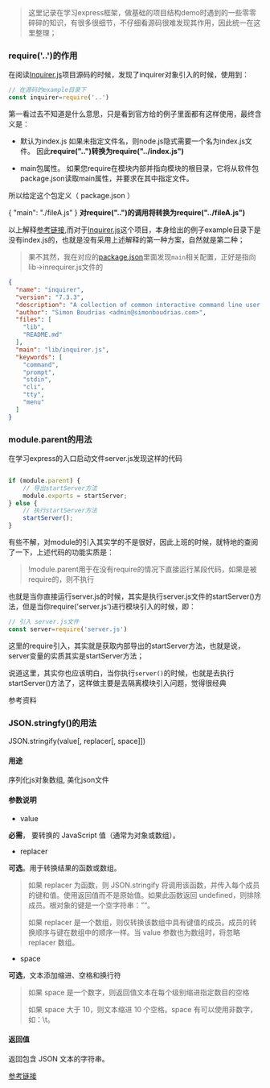 <!--
 * @Description: 零碎知识点整理
 * @Version: Beata1.0
 * @Autor: 【B站&公众号】Rong姐姐好可爱
 * @Date: 2020-09-17 22:34:07
 * @LastEditors: 【B站&公众号】Rong姐姐好可爱
 * @LastEditTime: 2020-09-17 23:06:12
-->

> 这里记录在学习express框架，做基础的项目结构demo时遇到的一些零零碎碎的知识，有很多很细节，不仔细看源码很难发现其作用，因此统一在这里整理；


### require('..')的作用

在阅读[Inquirer.js](https://github.com/SBoudrias/Inquirer.js)项目源码的时候，发现了inquirer对象引入的时候，使用到：
```javascript
// 在源码的example目录下
const inquirer=require('..')
```
第一看过去不知道是什么意思，只是看到官方给的例子里面都有这样使用，最终含义是：

- 默认为index.js
如果未指定文件名，则node.js隐式需要一个名为index.js文件。
因此**require("..")转换为require("../index.js")**

- main包属性。
如果您require在模块内部并指向模块的根目录，它将从软件包package.json读取main属性，并要求在其中指定文件。

所以给定这个包定义（ package.json ）

{
    "main": "./fileA.js"
} 
**对require("..")的调用将转换为require("../fileA.js")**

以上解释[参考链接](https://stackoom.com/question/3s1dr/require-%E6%98%AF%E4%BB%80%E4%B9%88%E6%84%8F%E6%80%9D),而对于[Inquirer.js](https://github.com/SBoudrias/Inquirer.js/blob/master/packages/inquirer/package.json)这个项目，本身给出的例子example目录下是没有index.js的，也就是没有采用上述解释的第一种方案，自然就是第二种；

> 果不其然，我在对应的[package.json](https://github.com/SBoudrias/Inquirer.js/blob/master/packages/inquirer/package.json)里面发现`main`相关配置，正好是指向lib->inrequirer.js文件的

```json
{
  "name": "inquirer",
  "version": "7.3.3",
  "description": "A collection of common interactive command line user interfaces.",
  "author": "Simon Boudrias <admin@simonboudrias.com>",
  "files": [
    "lib",
    "README.md"
  ],
  "main": "lib/inquirer.js",
  "keywords": [
    "command",
    "prompt",
    "stdin",
    "cli",
    "tty",
    "menu"
  ]
}
```

### module.parent的用法

在学习express的入口启动文件server.js发现这样的代码

```javascript

if (module.parent) {
    // 导出startServer方法
    module.exports = startServer;
} else {
    // 执行startServer方法
    startServer();
}
```
有些不解，对module的引入其实学的不是很好，因此上班的时候，就特地的查阅了一下，上述代码的功能实质是：

> !module.parent用于在没有require的情况下直接运行某段代码，如果是被require的，则不执行

也就是当你直接运行server.js的时候，其实是执行server.js文件的startServer()方法，但是当你require('server.js')进行模块引入的时候，即：
```javascript
// 引入 server.js文件
const server=require('server.js')


```
这里的require引入，其实就是获取内部导出的startServer方法，也就是说，server变量的实质其实是startServer方法；

说道这里，其实你也应该明白，当你执行`server()`的时候，也就是去执行startServer()方法了，这样做主要是去隔离模块引入问题，觉得很经典

参考资料



### JSON.stringfy()的用法

JSON.stringify(value[, replacer[, space]])

#### 用途 

序列化js对象数组, 美化json文件

#### 参数说明

- value
  
**必需**， 要转换的 JavaScript 值（通常为对象或数组）。

- replacer
  
**可选**。用于转换结果的函数或数组。

> 如果 replacer 为函数，则 JSON.stringify 将调用该函数，并传入每个成员的键和值。使用返回值而不是原始值。如果此函数返回 undefined，则排除成员。根对象的键是一个空字符串：”“。
> 
> 如果 replacer 是一个数组，则仅转换该数组中具有键值的成员。成员的转换顺序与键在数组中的顺序一样。当 value 参数也为数组时，将忽略 replacer 数组。

- space
  
**可选**，文本添加缩进、空格和换行符
> 如果 space 是一个数字，则返回值文本在每个级别缩进指定数目的空格
> 
> 如果 space 大于 10，则文本缩进 10 个空格。space 有可以使用非数字，如：\t。

#### 返回值

返回包含 JSON 文本的字符串。

[参考链接](https://blog.csdn.net/lw112190/article/details/106569555/)

